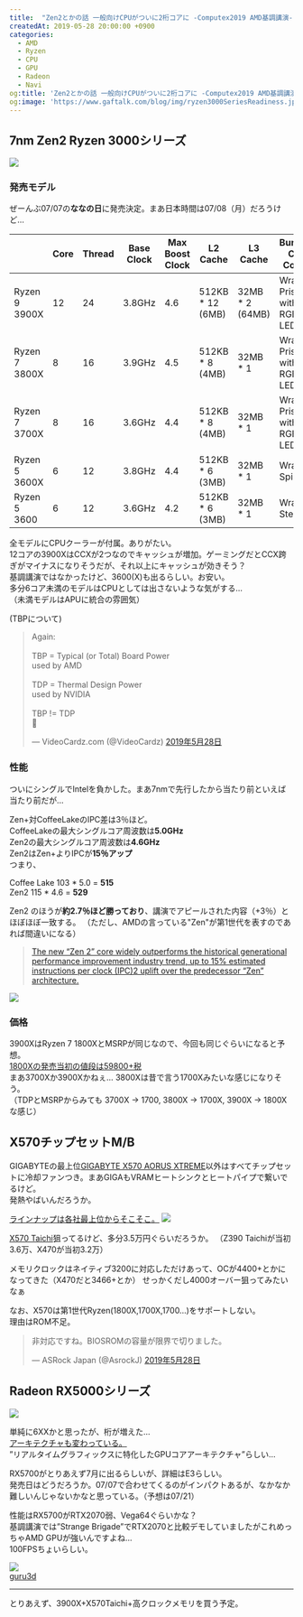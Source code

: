 ```yaml
---
title:  "Zen2とかの話 一般向けCPUがついに2桁コアに -Computex2019 AMD基調講演-"
createdAt: 2019-05-28 20:00:00 +0900
categories: 
  - AMD
  - Ryzen
  - CPU
  - GPU
  - Radeon
  - Navi
og:title: 'Zen2とかの話 一般向けCPUがついに2桁コアに -Computex2019 AMD基調講演-'
og:image: 'https://www.gaftalk.com/blog/img/ryzen3000SeriesReadiness.jpg'
---
```


## 7nm Zen2 Ryzen 3000シリーズ

![](/blog/img/ryzen3000SeriesReadiness.jpg)

### 発売モデル
ぜーんぶ07/07の**ななの日**に発売決定。まあ日本時間は07/08（月）だろうけど…

|               | Core | Thread | Base Clock | Max Boost Clock | L2 Cache         | L3 Cache        | Bundled CPU Cooler        | TBP  | MSRP | 日本円予想  |
|---------------|------|--------|------------|-----------------|------------------|-----------------|---------------------------|------|------|-------------|
| Ryzen 9 3900X | 12   | 24     | 3.8GHz     | 4.6             | 512KB * 12 (6MB) | 32MB * 2 (64MB) | Wraith Prism with RGB LED | 105W | $499 | 59,800 + 税 |
| Ryzen 7 3800X | 8    | 16     | 3.9GHz     | 4.5             | 512KB * 8 (4MB)  | 32MB * 1        | Wraith Prism with RGB LED | 105W | $399 | 46,800 + 税 |
| Ryzen 7 3700X | 8    | 16     | 3.6GHz     | 4.4             | 512KB * 8 (4MB)  | 32MB * 1        | Wraith Prism with RGB LED | 65W  | $329 | 38,800 + 税 |
| Ryzen 5 3600X | 6    | 12     | 3.8GHz     | 4.4             | 512KB * 6 (3MB)  | 32MB * 1        | Wraith Spire              | 95W  | $249 | 29,800 + 税 |
| Ryzen 5 3600  | 6    | 12     | 3.6GHz     | 4.2             | 512KB * 6 (3MB)  | 32MB * 1        | Wraith Stealth            | 65W  | $199 | 23,800 + 税 |

全モデルにCPUクーラーが付属。ありがたい。  
12コアの3900XはCCXが2つなのでキャッシュが増加。ゲーミングだとCCX跨ぎがマイナスになりそうだが、それ以上にキャッシュが効きそう？  
基調講演ではなかったけど、3600(X)も出るらしい。お安い。  
多分6コア未満のモデルはCPUとしては出さないような気がする…  
（未満モデルはAPUに統合の雰囲気）

(TBPについて)
<blockquote class="twitter-tweet" data-lang="ja"><p lang="en" dir="ltr">Again:<br><br>TBP = Typical (or Total) Board Power<br>used by AMD<br><br>TDP = Thermal Design Power<br>used by NVIDIA<br><br>TBP != TDP<br>🙂</p>&mdash; VideoCardz.com (@VideoCardz) <a href="https://twitter.com/VideoCardz/status/1133353153573859328?ref_src=twsrc%5Etfw">2019年5月28日</a></blockquote>


### 性能
ついにシングルでIntelを負かした。まあ7nmで先行したから当たり前といえば当たり前だが…

Zen+対CoffeeLakeのIPC差は3％ほど。  
CoffeeLakeの最大シングルコア周波数は**5.0GHz**  
Zen2の最大シングルコア周波数は**4.6GHz**  
Zen2はZen+よりIPCが**15％アップ**  
つまり、

Coffee Lake 103 * 5.0 = **515**  
Zen2 115 * 4.6 = **529**  

Zen2 のほうが**約2.7％ほど勝っており**、講演でアピールされた内容（+3％）とほぼほぼ一致する。
（ただし、AMDの言っている"Zen"が第1世代を表すのであれば間違いになる）

> [The new “Zen 2” core widely outperforms the historical generational performance improvement industry trend, up to 15% estimated instructions per clock (IPC)2 uplift over the predecessor “Zen” architecture. ](https://www.amd.com/en/press-releases/2019-05-26-amd-announces-next-generation-leadership-products-computex-2019-keynote)

![](/blog/img/single.jpg)

### 価格
3900XはRyzen 7 1800XとMSRPが同じなので、今回も同じぐらいになると予想。  
[1800Xの発売当初の値段は59800+税](https://t.co/ELaV7n7a8j)  
まあ3700Xか3900Xかねぇ…
3800Xは昔で言う1700Xみたいな感じになりそう。  
（TDPとMSRPからみても 3700X -> 1700, 3800X -> 1700X, 3900X -> 1800Xな感じ）


## X570チップセットM/B

GIGABYTEの最上位[GIGABYTE X570 AORUS XTREME](https://www.gigabyte.com/Motherboard/X570-AORUS-XTREME-rev-10#kf)以外はすべてチップセットに冷却ファンつき。まあGIGAもVRAMヒートシンクとヒートパイプで繋いでるけど。  
発熱やばいんだろうか。

[ラインナップは各社最上位からそこそこ。](https://www.amd.com/ja/chipsets/x570)
![](/blog/img/mb.jpg)


[X570 Taichi](https://www.asrock.com/mb/AMD/X570%20Taichi/)狙ってるけど、多分3.5万円ぐらいだろうか。
（Z390 Taichiが当初3.6万、X470が当初3.2万）

メモリクロックはネイティブ3200に対応しただけあって、OCが4400+とかになってきた（X470だと3466+とか）
せっかくだし4000オーバー狙ってみたいなぁ

なお、X570は第1世代Ryzen(1800X,1700X,1700...)をサポートしない。  
理由はROM不足。
<blockquote class="twitter-tweet" data-lang="ja"><p lang="ja" dir="ltr">非対応ですね。BIOSROMの容量が限界で切りました。</p>&mdash; ASRock Japan (@AsrockJ) <a href="https://twitter.com/AsrockJ/status/1133321368542408704?ref_src=twsrc%5Etfw">2019年5月28日</a></blockquote>


## Radeon RX5000シリーズ

![](/blog/img/rx5000.jpg)

単純に6XXかと思ったが、桁が増えた…  
[アーキテクチャも変わっている。](https://www.4gamer.net/games/337/G033715/20190528044/)  
”リアルタイムグラフィックスに特化したGPUコアアーキテクチャ”らしい…

RX5700がとりあえず7月に出るらしいが、詳細はE3らしい。  
発売日はどうだろうか。07/07で合わせてくるのがインパクトあるが、なかなか難しいんじゃないかなと思っている。（予想は07/21）

性能はRX5700がRTX2070弱、Vega64ぐらいかな？  
基調講演では”Strange Brigade”でRTX2070と比較デモしていましたがこれめっちゃAMD GPUが強いんですよね…  
100FPSちょいらしい。

![](/blog/img/bentch.jpg)  
[guru3d](https://www.guru3d.com/articles-pages/amd-radeon-vii-16-gb-review,15.html)

***

とりあえず、3900X+X570Taichi+高クロックメモリを買う予定。